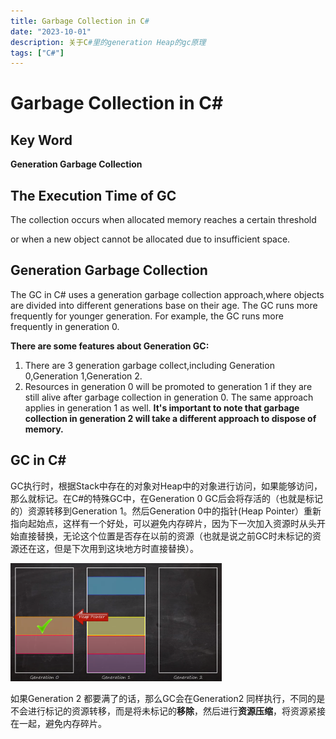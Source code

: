 ```yaml
---
title: Garbage Collection in C#
date: "2023-10-01"
description: 关于C#里的generation Heap的gc原理
tags: ["C#"]
---
```



# Garbage Collection in C#

## Key Word

**Generation Garbage Collection**

## The Execution Time of GC

The collection occurs when allocated memory reaches a certain threshold

or when a new object cannot be allocated due to insufficient space.

## Generation Garbage Collection

The GC in C# uses a generation garbage collection approach,where objects are divided into different generations base on their age. The GC runs more frequently for younger generation. For example, the GC runs more frequently in generation 0.

**There are some features about Generation GC:**

1. There are 3 generation garbage collect,including Generation 0,Generation 1,Generation 2.
2. Resources in generation 0 will be promoted to generation 1 if they are still alive after garbage collection in generation 0. The same approach applies in generation 1 as well. **It's important to note that garbage collection in generation 2 will take a different approach to dispose of memory.**

## GC in C#

GC执行时，根据Stack中存在的对象对Heap中的对象进行访问，如果能够访问，那么就标记。在C#的特殊GC中，在Generation 0 GC后会将存活的（也就是标记的）资源转移到Generation 1。然后Generation 0中的指针(Heap Pointer）重新指向起始点，这样有一个好处，可以避免内存碎片，因为下一次加入资源时从头开始直接替换，无论这个位置是否存在以前的资源（也就是说之前GC时未标记的资源还在这，但是下次用到这块地方时直接替换）。

<img src="/public/images/csharp-heap.png" alt="csharp-heap" style="zoom: 33%;" />

如果Generation 2 都要满了的话，那么GC会在Generation2 同样执行，不同的是不会进行标记的资源转移，而是将未标记的**移除**，然后进行**资源压缩**，将资源紧接在一起，避免内存碎片。
